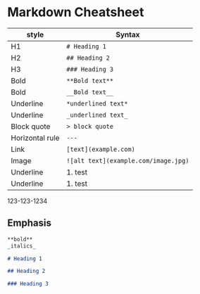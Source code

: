 # Markdown Cheatsheet

| style           | Syntax                               |
| --------------- | ------------------------------------ |
| H1              | `# Heading 1`                        |
| H2              | `## Heading 2`                       |
| H3              | `### Heading 3`                      |
| Bold            | `**Bold text**`                      |
| Bold            | `__Bold text__`                      |
| Underline       | `*underlined text*`                  |
| Underline       | `_underlined text_`                  |
| Block quote     | `> block quote`                      |
| Horizontal rule | `---`                                |
| Link            | `[text](example.com)`                |
| Image           | `![alt text](example.com/image.jpg)` |
| Underline       | 1. test                              |
| Underline       | 1. test                              |

123-123-1234

## Emphasis

```md
**bold**
_italics_

# Heading 1

## Heading 2

### Heading 3
```
